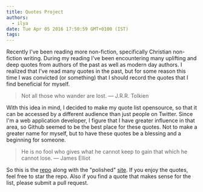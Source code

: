 ```yaml
---
title: Quotes Project
authors:
  - ilya
date: Tue Apr 05 2016 17:50:59 GMT+0100 (IST)
tags:
---
```

Recently I've been reading more non-fiction, specifically Christian non-fiction writing. During my reading I've been encountering many uplifting and deep quotes from authors of the past as well as modern day authors. I realized that I've read many quotes in the past, but for some reason this time I was convicted (or something) that I should record the quotes that I find beneficial for myself.

> Not all those who wander are lost. — J.R.R. Tolkien

With this idea in mind, I decided to make my quote list opensource, so that it can be accessed by a different audience than just people on Twitter. Since I'm a web application developer, I figure that I have greater influence in that area, so Github seemed to be the best place for these quotes. Not to make a greater name for myself, but to have these quotes be a blessing and a beginning for someone.

> He is no fool who gives what he cannot keep to gain that which he cannot lose. — James Elliot

So this is the [repo](https://github.com/knownasilya/quotes) along with the "polished" [site](http://knownasilya.github.io/quotes/). If you enjoy the quotes, feel free to star the repo. Also if you find a quote that makes sense for the list, please submit a pull request.